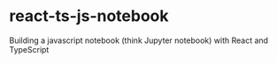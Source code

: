 # react-ts-js-notebook
Building a javascript notebook (think Jupyter notebook) with React and TypeScript
